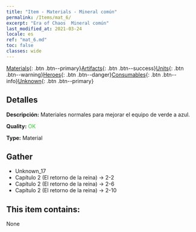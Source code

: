 ```yaml
---
title: "Item - Materials - Mineral común"
permalink: /Items/mat_6/
excerpt: "Era of Chaos  Mineral común"
last_modified_at: 2021-03-24
locale: es
ref: "mat_6.md"
toc: false
classes: wide
---
```

 [Materials](/es/Items/){: .btn .btn--primary}[Artifacts](/es/Items/Artifacts/){: .btn .btn--success}[Units](/es/Items/Units/){: .btn .btn--warning}[Heroes](/es/Items/Heroes/){: .btn .btn--danger}[Consumables](/es/Items/Consumables/){: .btn .btn--info}[Unknown](/es/Items/Unknown/){: .btn .btn--primary}

## Detalles
 **Descripción:** Materiales normales para mejorar el equipo de verde a azul.

 **Quality:** <span style="color: #32CD32">OK</span>

 **Type:** Material

## Gather

*    Unknown_17 
*    Capítulo 2 (El retorno de la reina) -> 2-2 
*    Capítulo 2 (El retorno de la reina) -> 2-6 
*    Capítulo 2 (El retorno de la reina) -> 2-10 

## This item contains:

  None

